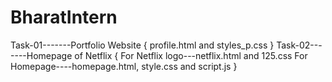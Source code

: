 # BharatIntern
Task-01-------Portfolio Website { profile.html and styles_p.css }
Task-02-------Homepage of Netflix { For Netflix logo---netflix.html and 125.css 
                                         For Homepage----homepage.html, style.css and script.js }
